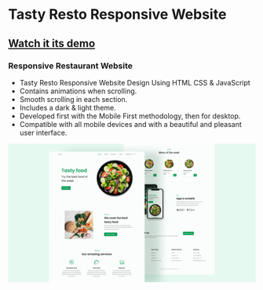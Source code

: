 # Tasty Resto Responsive Website
## [Watch it its demo](https://youtu.be/5RIFrZEjURA)
### Responsive Restaurant Website

- Tasty Resto Responsive Website Design Using HTML CSS & JavaScript
- Contains animations when scrolling.
- Smooth scrolling in each section.
- Includes a dark & light theme.
- Developed first with the Mobile First methodology, then for desktop.
- Compatible with all mobile devices and with a beautiful and pleasant user interface.

![preview img](/preview.png)
